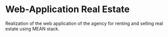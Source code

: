 # Web-Application Real Estate
Realization of the web application of the agency for renting and selling real estate using MEAN stack.
